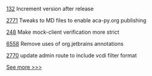 
[132](https://github.com/hyperledger-labs/hlf-connector/pull/132) Increment version after release

[2771](https://github.com/hyperledger/aries-cloudagent-python/pull/2771) Tweaks to MD files to enable aca-py.org publishing

[248](https://github.com/hyperledger-labs/yui-ibc-solidity/pull/248) Make mock-client verification more strict

[6558](https://github.com/hyperledger/besu/pull/6558) Remove uses of org.jetbrains annotations

[2770](https://github.com/hyperledger/aries-cloudagent-python/pull/2770) update admin route to include vcdi filter format


[See more >>>](https://start-here.hyperledger.org/pull-requests)
